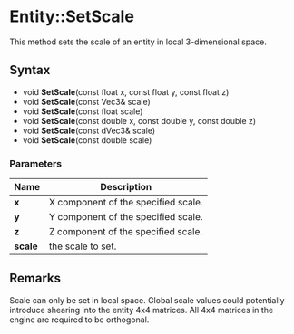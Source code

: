# Entity::SetScale
This method sets the scale of an entity in local 3-dimensional space.

## Syntax
* void **SetScale**(const float x, const float y, const float z)
* void **SetScale**(const Vec3& scale)
* void **SetScale**(const float scale)
* void **SetScale**(const double x, const double y, const double z)
* void **SetScale**(const dVec3& scale)
* void **SetScale**(const double scale)

### Parameters
| Name | Description |
| ------ | ------ |
| **x** | X component of the specified scale. |
| **y** | Y component of the specified scale. |
| **z** | Z component of the specified scale. |
| **scale** | the scale to set. |

## Remarks ##
Scale can only be set in local space. Global scale values could potentially introduce shearing into the entity 4x4 matrices. All 4x4 matrices in the engine are required to be orthogonal.
